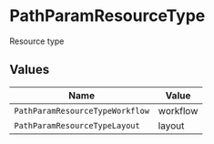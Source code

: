# PathParamResourceType

Resource type


## Values

| Name                            | Value                           |
| ------------------------------- | ------------------------------- |
| `PathParamResourceTypeWorkflow` | workflow                        |
| `PathParamResourceTypeLayout`   | layout                          |